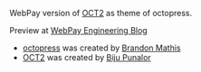 WebPay version of [OCT2](http://github.com/bijumon/oct2) as theme of octopress.

Preview at [WebPay Engineering Blog](http://engineering.webpay.co.jp)

- [octopress](http://octopress.org/) was created by [Brandon Mathis](http://brandonmathis.com/)
- [OCT2](https://github.com/bijumon/oct2) was created by [Biju Punalor](https://github.com/bijumon)
